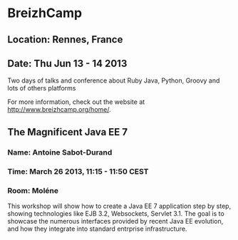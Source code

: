 # BreizhCamp
## Location: Rennes, France
## Date: Thu Jun 13 - 14 2013

Two days of talks and conference about Ruby Java, Python, Groovy and
lots of others platforms

For more information, check out the website at <http://www.breizhcamp.org/home/>.


## The Magnificent Java EE 7 
### Name: Antoine Sabot-Durand
### Time: March 26 2013, 11:15 - 11:50 CEST
### Room: Moléne

This workshop will show how to create a Java EE 7 application step by step,
showing technologies like EJB 3.2, Websockets, Servlet 3.1. The goal is to showcase
the numerous interfaces provided by recent Java EE evolution, and how they integrate into
standard entrprise infrastructure.
